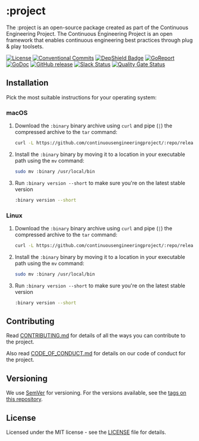 # :project

<!-- TODO: Replace all placeholders in the project
:project
:repo
:binary
:BINARY
:GoVersion
-->

<!-- TODO: Update project description -->
The :project is an open-source package created as part of the Continuous Engineering Project. The Continuous Engineering Project is an open framework that enables continuous engineering best practices through plug & play toolsets.

[![License](https://img.shields.io/github/license/ContinuousEngineeringProject/:repo)](https://github.com/ContinuousEngineeringProject/:repo/blob/master/LICENSE)
[![Conventional Commits](https://img.shields.io/badge/Conventional%20Commits-1.0.0-yellow.svg)](https://conventionalcommits.org)
[![DepShield Badge](https://depshield.sonatype.org/badges/ContinuousEngineeringProject/:repo/depshield.svg)](https://depshield.github.io)
[![GoReport](https://goreportcard.com/badge/github.com/ContinuousEngineeringProject/:repo)](https://goreportcard.com/report/github.com/ContinuousEngineeringProject/:repo)
[![GoDoc](https://godoc.org/github.com/ContinuousEngineeringProject/:repo?status.svg)](https://godoc.org/github.com/ContinuousEngineeringProject/:repo)
[![GitHub release](https://img.shields.io/github/v/release/ContinuousEngineeringProject/:repo?include_prereleases)](https://github.com/ContinuousEngineeringProject/:repo/releases/latest)
[![Slack Status](https://img.shields.io/badge/slack-join_chat-white.svg?logo=slack&style=social)](https://continuousengproject.slack.com)
[![Quality Gate Status](https://sonarcloud.io/api/project_badges/measure?project=ContinuousEngineeringProject_:repo&metric=alert_status)](https://sonarcloud.io/dashboard?id=ContinuousEngineeringProject_:repo)

## Installation

Pick the most suitable instructions for your operating system:

### macOS

1. Download the `:binary` binary archive using `curl` and pipe (`|`) the compressed archive to
   the `tar` command:
   
   ```sh
   curl -L https://github.com/continuousengineeringproject/:repo/releases/latest/download/:repo-darwin-amd64.tar.gz | tar xzv 
    ```

1. Install the `:binary` binary by moving it to a location in your executable path using the `mv` command:

   ```sh
   sudo mv :binary /usr/local/bin
    ```

1. Run `:binary version --short` to make sure you're on the latest stable version

   ```sh
   :binary version --short
   ```

### Linux

1. Download the `:binary` binary archive using `curl` and pipe (`|`) the compressed archive to
   the `tar` command:

   ```sh
   curl -L https://github.com/continuousengineeringproject/:repo/releases/latest/download/:repo-linux-amd64.tar.gz | tar xzv 
    ```

1. Install the `:binary` binary by moving it to a location in your executable path using the `mv` command:

   ```sh
   sudo mv :binary /usr/local/bin
    ```

1. Run `:binary version --short` to make sure you're on the latest stable version

   ```sh
   :binary version --short
   ```
   
<!-- TODO: Add project usage
## Usage

Use examples liberally, and show the expected output if you can. It's helpful to have inline the smallest example of usage that you can demonstrate, while providing links to more sophisticated examples if they are too long to reasonably include in the README.

```go

```
-->

<!-- TODO: Add link to the roadmap in the project knowledge base.
## Roadmap

If you have ideas for releases in the future, it is a good idea to list them here.
-->


## Contributing

Read [CONTRIBUTING.md][CONTRIB] for details of all the ways you can contribute to the project.

Also read [CODE_OF_CONDUCT.md][COC] for details on our code of conduct for the project.


## Versioning

We use [SemVer][SEMVER] for versioning. For the versions available, see the [tags on this repository][REPOTAGS].


## License

Licensed under the MIT license - see the [LICENSE][LICENSE] file for details.


[LICENSE]: LICENSE
[SEMVER]: http://semver.org/
[COC]: CODE_OF_CONDUCT.md
[CONTRIB]: CONTRIBUTING.md
[REPOTAGS]: https://github.com/continuousengineeringproject/:repo/tags